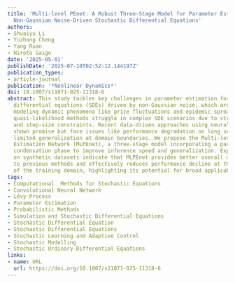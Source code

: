 ```yaml
---
title: 'Multi-level PEnet: A Robust Three-Stage Model for Parameter Estimation in
  Non-Gaussian Noise-Driven Stochastic Differential Equations'
authors:
- Shuaiyu Li
- Yuzhong Cheng
- Yang Ruan
- Hiroto Saigo
date: '2025-05-01'
publishDate: '2025-07-10T02:52:12.144197Z'
publication_types:
- article-journal
publication: '*Nonlinear Dynamics*'
doi: 10.1007/s11071-025-11318-6
abstract: This study tackles key challenges in parameter estimation for stochastic
  differential equations (SDEs) driven by non-Gaussian noise, which are crucial for
  modeling dynamic phenomena like price fluctuations and epidemic spread. Traditional
  quasi-likelihood methods struggle in complex SDE scenarios due to strong assumptions
  and step-size constraints. Recent data-driven approaches using neural networks have
  shown promise but face issues like performance degradation on long sequences and
  limited generalization at domain boundaries. We propose the Multi-level Parameter
  Estimation Network (MLPEnet), a three-stage model incorporating a parameter heterogeneity
  condensation phase to improve inference speed and generalization. Experimental results
  on synthetic datasets indicate that MLPEnet provides better overall accuracy compared
  to previous methods and effectively reduces performance decline at the boundaries
  of the training domain, highlighting its potential for broad applicability.
tags:
- Computational  Methods for Stochastic Equations
- Convolutional Neural Network
- Lévy Process
- Parameter Estimation
- Probabilistic Methods
- Simulation and Stochastic Differential Equations
- Stochastic Differential Equation
- Stochastic Differential Equations
- Stochastic Learning and Adaptive Control
- Stochastic Modelling
- Stochastic Ordinary Differential Equations
links:
- name: URL
  url: https://doi.org/10.1007/s11071-025-11318-6
---
```

